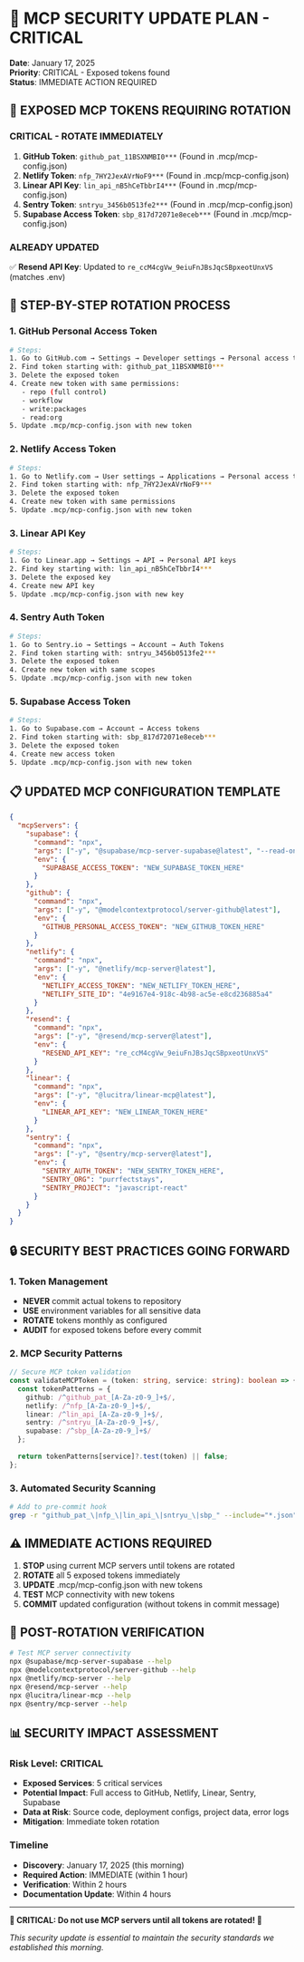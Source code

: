 # 🚨 MCP SECURITY UPDATE PLAN - CRITICAL

**Date**: January 17, 2025  
**Priority**: CRITICAL - Exposed tokens found  
**Status**: IMMEDIATE ACTION REQUIRED  

## 🔑 **EXPOSED MCP TOKENS REQUIRING ROTATION**

### **CRITICAL - ROTATE IMMEDIATELY**
1. **GitHub Token**: `github_pat_11BSXNMBI0***` (Found in .mcp/mcp-config.json)
2. **Netlify Token**: `nfp_7HY2JexAVrNoF9***` (Found in .mcp/mcp-config.json)
3. **Linear API Key**: `lin_api_nB5hCeTbbrI4***` (Found in .mcp/mcp-config.json)
4. **Sentry Token**: `sntryu_3456b0513fe2***` (Found in .mcp/mcp-config.json)
5. **Supabase Access Token**: `sbp_817d72071e8eceb***` (Found in .mcp/mcp-config.json)

### **ALREADY UPDATED**
✅ **Resend API Key**: Updated to `re_ccM4cgVw_9eiuFnJBsJqcSBpxeotUnxVS` (matches .env)

## 🔧 **STEP-BY-STEP ROTATION PROCESS**

### **1. GitHub Personal Access Token**
```bash
# Steps:
1. Go to GitHub.com → Settings → Developer settings → Personal access tokens
2. Find token starting with: github_pat_11BSXNMBI0***
3. Delete the exposed token
4. Create new token with same permissions:
   - repo (full control)
   - workflow
   - write:packages
   - read:org
5. Update .mcp/mcp-config.json with new token
```

### **2. Netlify Access Token**
```bash
# Steps:
1. Go to Netlify.com → User settings → Applications → Personal access tokens
2. Find token starting with: nfp_7HY2JexAVrNoF9***
3. Delete the exposed token
4. Create new token with same permissions
5. Update .mcp/mcp-config.json with new token
```

### **3. Linear API Key**
```bash
# Steps:
1. Go to Linear.app → Settings → API → Personal API keys
2. Find key starting with: lin_api_nB5hCeTbbrI4***
3. Delete the exposed key
4. Create new API key
5. Update .mcp/mcp-config.json with new key
```

### **4. Sentry Auth Token**
```bash
# Steps:
1. Go to Sentry.io → Settings → Account → Auth Tokens
2. Find token starting with: sntryu_3456b0513fe2***
3. Delete the exposed token
4. Create new token with same scopes
5. Update .mcp/mcp-config.json with new token
```

### **5. Supabase Access Token**
```bash
# Steps:
1. Go to Supabase.com → Account → Access tokens
2. Find token starting with: sbp_817d72071e8eceb***
3. Delete the exposed token
4. Create new access token
5. Update .mcp/mcp-config.json with new token
```

## 📋 **UPDATED MCP CONFIGURATION TEMPLATE**

```json
{
  "mcpServers": {
    "supabase": {
      "command": "npx",
      "args": ["-y", "@supabase/mcp-server-supabase@latest", "--read-only", "--project-ref=fahqkxrakcizftopskki"],
      "env": {
        "SUPABASE_ACCESS_TOKEN": "NEW_SUPABASE_TOKEN_HERE"
      }
    },
    "github": {
      "command": "npx", 
      "args": ["-y", "@modelcontextprotocol/server-github@latest"],
      "env": {
        "GITHUB_PERSONAL_ACCESS_TOKEN": "NEW_GITHUB_TOKEN_HERE"
      }
    },
    "netlify": {
      "command": "npx",
      "args": ["-y", "@netlify/mcp-server@latest"],
      "env": {
        "NETLIFY_ACCESS_TOKEN": "NEW_NETLIFY_TOKEN_HERE",
        "NETLIFY_SITE_ID": "4e9167e4-918c-4b98-ac5e-e8cd236885a4"
      }
    },
    "resend": {
      "command": "npx",
      "args": ["-y", "@resend/mcp-server@latest"],
      "env": {
        "RESEND_API_KEY": "re_ccM4cgVw_9eiuFnJBsJqcSBpxeotUnxVS"
      }
    },
    "linear": {
      "command": "npx", 
      "args": ["-y", "@lucitra/linear-mcp@latest"],
      "env": {
        "LINEAR_API_KEY": "NEW_LINEAR_TOKEN_HERE"
      }
    },
    "sentry": {
      "command": "npx",
      "args": ["-y", "@sentry/mcp-server@latest"], 
      "env": {
        "SENTRY_AUTH_TOKEN": "NEW_SENTRY_TOKEN_HERE",
        "SENTRY_ORG": "purrfectstays",
        "SENTRY_PROJECT": "javascript-react"
      }
    }
  }
}
```

## 🔒 **SECURITY BEST PRACTICES GOING FORWARD**

### **1. Token Management**
- **NEVER** commit actual tokens to repository
- **USE** environment variables for all sensitive data
- **ROTATE** tokens monthly as configured
- **AUDIT** for exposed tokens before every commit

### **2. MCP Security Patterns**
```typescript
// Secure MCP token validation
const validateMCPToken = (token: string, service: string): boolean => {
  const tokenPatterns = {
    github: /^github_pat_[A-Za-z0-9_]+$/,
    netlify: /^nfp_[A-Za-z0-9_]+$/,
    linear: /^lin_api_[A-Za-z0-9_]+$/,
    sentry: /^sntryu_[A-Za-z0-9_]+$/,
    supabase: /^sbp_[A-Za-z0-9_]+$/
  };
  
  return tokenPatterns[service]?.test(token) || false;
};
```

### **3. Automated Security Scanning**
```bash
# Add to pre-commit hook
grep -r "github_pat_\|nfp_\|lin_api_\|sntryu_\|sbp_" --include="*.json" --include="*.md" .mcp/
```

## ⚠️ **IMMEDIATE ACTIONS REQUIRED**

1. **STOP** using current MCP servers until tokens are rotated
2. **ROTATE** all 5 exposed tokens immediately
3. **UPDATE** .mcp/mcp-config.json with new tokens
4. **TEST** MCP connectivity with new tokens
5. **COMMIT** updated configuration (without tokens in commit message)

## 🎯 **POST-ROTATION VERIFICATION**

```bash
# Test MCP server connectivity
npx @supabase/mcp-server-supabase --help
npx @modelcontextprotocol/server-github --help
npx @netlify/mcp-server --help
npx @resend/mcp-server --help
npx @lucitra/linear-mcp --help
npx @sentry/mcp-server --help
```

## 📊 **SECURITY IMPACT ASSESSMENT**

### **Risk Level**: CRITICAL
- **Exposed Services**: 5 critical services
- **Potential Impact**: Full access to GitHub, Netlify, Linear, Sentry, Supabase
- **Data at Risk**: Source code, deployment configs, project data, error logs
- **Mitigation**: Immediate token rotation

### **Timeline**
- **Discovery**: January 17, 2025 (this morning)
- **Required Action**: IMMEDIATE (within 1 hour)
- **Verification**: Within 2 hours
- **Documentation Update**: Within 4 hours

---

**🚨 CRITICAL: Do not use MCP servers until all tokens are rotated! 🚨**

*This security update is essential to maintain the security standards we established this morning.*